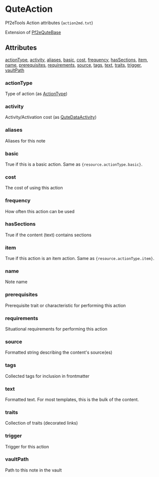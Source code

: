 # QuteAction

Pf2eTools Action attributes (`action2md.txt`)

Extension of [Pf2eQuteBase](Pf2eQuteBase.md)

## Attributes

[actionType](#actiontype), [activity](#activity), [aliases](#aliases), [basic](#basic), [cost](#cost), [frequency](#frequency), [hasSections](#hassections), [item](#item), [name](#name), [prerequisites](#prerequisites), [requirements](#requirements), [source](#source), [tags](#tags), [text](#text), [traits](#traits), [trigger](#trigger), [vaultPath](#vaultpath)


### actionType

Type of action (as [ActionType](QuteAction/ActionType.md))

### activity

Activity/Activation cost (as [QuteDataActivity](QuteDataActivity.md))

### aliases

Aliases for this note

### basic

True if this is a basic action. Same as `{resource.actionType.basic}`.

### cost

The cost of using this action

### frequency

How often this action can be used

### hasSections

True if the content (text) contains sections

### item

True if this action is an item action. Same as `{resource.actionType.item}`.

### name

Note name

### prerequisites

Prerequisite trait or characteristic for performing this action

### requirements

Situational requirements for performing this action

### source

Formatted string describing the content's source(es)

### tags

Collected tags for inclusion in frontmatter

### text

Formatted text. For most templates, this is the bulk of the content.

### traits

Collection of traits (decorated links)

### trigger

Trigger for this action

### vaultPath

Path to this note in the vault
